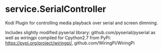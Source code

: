# service.SerialController

Kodi Plugin for controlling media playback over serial and screen dimming.

Includes slightly modified pyserial library: github.com/pyserial/pyserial
as well as wiringpi compiled for Cpython2.7 from PyPi: https://pypi.org/project/wiringpi/, github.com/WiringPi/WiringPi
